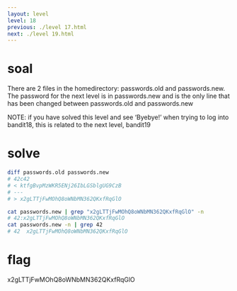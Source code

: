 ```yaml
---
layout: level
level: 18
previous: ./level 17.html
next: ./level 19.html
---
```


# soal
There are 2 files in the homedirectory: passwords.old and passwords.new. \
The password for the next level is in passwords.new and is the only line that has been changed between passwords.old and passwords.new

NOTE: if you have solved this level and see ‘Byebye!’ when trying to log into bandit18, this is related to the next level, bandit19

# solve
```bash
diff passwords.old passwords.new 
# 42c42
# < ktfgBvpMzWKR5ENj26IbLGSblgUG9CzB
# ---
# > x2gLTTjFwMOhQ8oWNbMN362QKxfRqGlO

cat passwords.new | grep "x2gLTTjFwMOhQ8oWNbMN362QKxfRqGlO" -n
# 42:x2gLTTjFwMOhQ8oWNbMN362QKxfRqGlO
cat passwords.new -n | grep 42
# 42  x2gLTTjFwMOhQ8oWNbMN362QKxfRqGlO
```

# flag
x2gLTTjFwMOhQ8oWNbMN362QKxfRqGlO